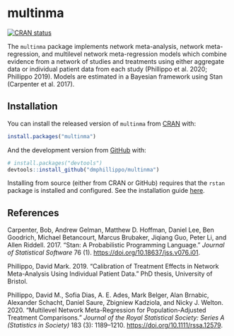 
<!-- README.md is generated from README.Rmd. Please edit that file -->

# multinma

<!-- badges: start -->

[![CRAN
status](https://www.r-pkg.org/badges/version/multinma)](https://CRAN.R-project.org/package=multinma)
<!-- badges: end -->

The `multinma` package implements network meta-analysis, network
meta-regression, and multilevel network meta-regression models which
combine evidence from a network of studies and treatments using either
aggregate data or individual patient data from each study (Phillippo et
al. 2020; Phillippo 2019). Models are estimated in a Bayesian framework
using Stan (Carpenter et al. 2017).

## Installation

You can install the released version of `multinma` from
[CRAN](https://CRAN.R-project.org) with:

``` r
install.packages("multinma")
```

And the development version from [GitHub](https://github.com/) with:

``` r
# install.packages("devtools")
devtools::install_github("dmphillippo/multinma")
```

Installing from source (either from CRAN or GitHub) requires that the
`rstan` package is installed and configured. See the installation guide
[here](https://github.com/stan-dev/rstan/wiki/RStan-Getting-Started).

## References

<div id="refs" class="references">

<div id="ref-Carpenter2017">

Carpenter, Bob, Andrew Gelman, Matthew D. Hoffman, Daniel Lee, Ben
Goodrich, Michael Betancourt, Marcus Brubaker, Jiqiang Guo, Peter Li,
and Allen Riddell. 2017. “Stan: A Probabilistic Programming Language.”
*Journal of Statistical Software* 76 (1).
<https://doi.org/10.18637/jss.v076.i01>.

</div>

<div id="ref-Phillippo_thesis">

Phillippo, David Mark. 2019. “Calibration of Treatment Effects in
Network Meta-Analysis Using Individual Patient Data.” PhD thesis,
University of Bristol.

</div>

<div id="ref-methods_paper">

Phillippo, David M., Sofia Dias, A. E. Ades, Mark Belger, Alan Brnabic,
Alexander Schacht, Daniel Saure, Zbigniew Kadziola, and Nicky J. Welton.
2020. “Multilevel Network Meta-Regression for Population-Adjusted
Treatment Comparisons.” *Journal of the Royal Statistical Society:
Series A (Statistics in Society)* 183 (3): 1189–1210.
<https://doi.org/10.1111/rssa.12579>.

</div>

</div>
